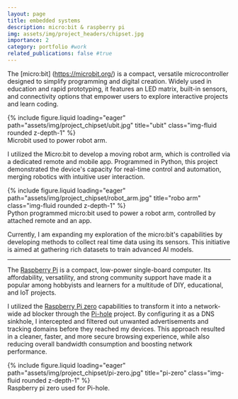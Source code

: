 ```yaml
---
layout: page
title: embedded systems
description: micro:bit & raspberry pi
img: assets/img/project_headers/chipset.jpg
importance: 2
category: portfolio #work
related_publications: false #true
---
```



The [micro:bit] (https://microbit.org/) is a compact, versatile microcontroller designed to simplify programming and digital creation. Widely used in education and rapid prototyping, it features an LED matrix, built-in sensors, and connectivity options that empower users to explore interactive projects and learn coding.

<div class="row">
    <div class="col-sm mt-3 mt-md-0">
        {% include figure.liquid loading="eager" path="assets/img/project_chipset/ubit.jpg" title="ubit" class="img-fluid rounded z-depth-1" %}
    </div>
</div>
<div class="caption">
    Microbit used to power robot arm.
</div>


I utilized the Micro:bit to develop a moving robot arm, which is controlled via a dedicated remote and mobile app. Programmed in Python, this project demonstrated the device's capacity for real-time control and automation, merging robotics with intuitive user interaction.

<div class="row">
    <div class="col-sm mt-3 mt-md-0">
        {% include figure.liquid loading="eager" path="assets/img/project_chipset/robot_arm.jpg" title="robo arm" class="img-fluid rounded z-depth-1" %}
    </div>
</div>
<div class="caption">
    Python programmed micro:bit used to power a robot arm, controlled by attached remote and an app.
</div>


Currently, I am expanding my exploration of the micro:bit's capabilities by developing methods to collect real time data using its sensors. This initiative is aimed at gathering rich datasets to train advanced AI models.

---

The [Raspberry Pi](https://en.wikipedia.org/wiki/Raspberry_Pi) is a compact, low-power single-board computer. Its affordability, versatility, and strong community support have made it a popular among hobbyists and learners for a multitude of DIY, educational, and IoT projects.

I utilized the [Raspberry Pi zero](https://www.raspberrypi.com/products/raspberry-pi-zero-2-w/) capabilities to transform it into a network-wide ad blocker through the [Pi-hole](https://pi-hole.net/) project. By configuring it as a DNS sinkhole, I intercepted and filtered out unwanted advertisements and tracking domains before they reached my devices. This approach resulted in a cleaner, faster, and more secure browsing experience, while also reducing overall bandwidth consumption and boosting network performance.

<div class="row">
    <div class="col-sm mt-3 mt-md-0">
        {% include figure.liquid loading="eager" path="assets/img/project_chipset/pi-zero.jpg" title="pi-zero" class="img-fluid rounded z-depth-1" %}
    </div>
</div>
<div class="caption">
    Raspberry pi zero used for Pi-hole.
</div>



